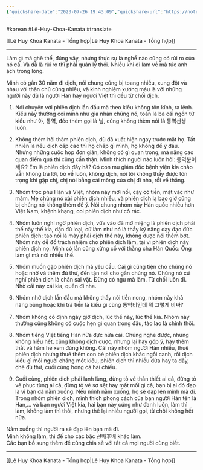 ```yaml
---
{"quickshare-date":"2023-07-26 19:43:09","quickshare-url":"https://noteshare.space/note/clkjlkqff103001mw27ehsnhc#XZA8Kwt4ak/orxAmsI2bfiH//Mnt73hrB9rFZe3dOKY","page-title":"NHỮNG KIỂU NGƯỜI SAU, BẠN NÊN TỪ CHỐI DỊCH,... - Lê Huy Khoa Kanata | Facebook","url":"https://m.facebook.com/lehuykhoa.kanata/posts/pfbid0CrfoEfVtRPKCnm3tpwUsVV1VWaW7wGjUHdeNMzphsuJD9WgNUtbJTb67zW46pL8Hl?comment_id=1230589950935474&notif_id=1690358570436485&notif_t=feed_comment&ref=notif&zarsrc=31&utm_source=zalo&utm_medium=zalo&utm_campaign=zalo&wtsid=rdr_099SN6SOEAtzY6ZHR","dg-publish":true,"permalink":"/articals/le-huy-khoa-kanata/nhung-kieu-nguoi-sau-ban-nen-tu-choi-dich-keo-lai-bi-ton-thuong-le-huy-khoa/","dgPassFrontmatter":true}
---
```


#korean #Lê-Huy-Khoa-Kanata   #translate

[[Lê Huy Khoa Kanata - Tổng hợp\|Lê Huy Khoa Kanata - Tổng hợp]]

---

Làm gì mà ghê thế, đúng vậy, nhưng thực sự là nghề nào cũng có rủi ro của nó cả. Và đã là rủi ro thì phải quản lý thôi. Nhiều khi đi làm về mà tức anh ách trong lòng.

Mình có gần 30 năm đi dịch, nói chung cũng bị toang nhiều, xung đột và nhau với thân chủ cũng nhiều, và kinh nghiệm xương máu là với những người này dù là người Hàn hay người Việt thì đều từ chối dịch.

1. Nói chuyện với phiên dịch lần đầu mà theo kiểu không tôn kính, ra lệnh. Kiểu này thường coi mình như gia nhân chúng nó, toàn là ba cái ngôn từ kiểu như 야, 통역, đéo thèm gọi là 님, cũng không thèm nói là 통역선생 luôn.

2. Không thèm hỏi thăm phiên dịch, dù đã xuất hiện ngay trước mặt họ. Tất nhiên là nếu dịch cấp cao thì họ chấp gì mình, họ không để ý đâu. Nhưng những cuộc họp đơn giản, không có gì quan trọng, mà nâng cao quan điểm quá thì cũng cẩn thận. Mình thích người nào luôn hỏi: 통역분이세요? Em là phiên dịch đấy hả? Có con mụ giám đốc bệnh viện kia chào vẫn không trả lời, bỏ về luôn, không dịch, nói tôi không thấy được tôn trọng khi gặp chị, chị nói bằng cái mông của chị đi nha, rồi về thẳng.

3. Nhóm trọc phú Hàn và Việt, nhóm này mới nổi, cậy có tiền, mặt vác như mâm. Mẹ chúng nó xài phiên dịch nhiều, và phiên dịch lạ bao giờ cũng bị chúng nó không thèm để ý. Nói chung nhóm này Hàn quốc nhiều hơn Việt Nam, khệnh khạng, coi phiên dịch như cỏ rác.

4. Nhóm luôn nghi ngờ phiên dịch, vừa vào đã mở miệng là phiên dịch phải thế này thế kia, dặn đủ loại, cứ làm như nó là thầy kỹ năng dạy đạo đức phiên dịch: tao nói là mày phải dịch thế này, không được nói thêm bớt. Nhóm này dễ đổ trách nhiệm cho phiên dịch lắm, tại vì phiên dịch này phiên dịch nọ. Mình có lần cũng xửng cổ với thằng cha Hàn Quốc: Ông làm gì mà nói nhiều thế.

5. Nhóm muốn gặp phiên dịch mà yêu cầu. Cái gì cũng tiện cho chúng nó hoặc nhờ vả thêm đủ thứ, đến tận nơi cho gần chúng nó. Chúng nó cứ nghĩ phiên dịch là chân sai vặt. Đừng có ngu mà làm. Từ chối luôn đi. Nhờ cái này cái kia, quên đi nha.

6. Nhóm nhờ dịch lần đầu mà không thấy nói tiền nong, nhóm này khả năng bùng hoặc khi trả tiền là kiểu gì cũng 통역비인데 뭐 그렇게 비싸?

7. Nhóm không cố định ngày giờ dịch, lúc thế này, lúc thế kia. Nhóm này thường cũng không có cuộc hẹn gì quan trọng đâu, tào lao là chính thôi.

8. Nhóm tiếng Việt tiếng Hàn nửa đực nửa cái. Chúng nghe được, nhưng không hiểu hết, cũng không dịch được, nhưng lại hay góp ý, hay thêm thắt và hăm he xem đúng không. Cái này nhóm người Hàn nhiều, thuê phiên dịch nhưng thuê thêm con bé phiên dịch khác ngồi canh, rồi dịch kiểu gì mỗi người chẳng môt kiểu, phiên dịch thì nhiều đứa hay ta đây, chê đủ thứ, cuối cùng hỏng cả hai chiều.

9. Cuối cùng, phiên dich phải lạnh lùng, đừng tỏ vẻ thân thiết ai cả, đừng tỏ vẻ phục tùng ai cả, đừng tỏ vẻ sợ sệt hay mất mối gì cả, bạn bị ai đó đạp là vì bạn đã nằm xuống. Nếu mình nằm xuống, họ sẽ đạp lên mình mà đi. Trong nhóm phiên dịch, mình thích phong cách của bạn người Hàn tên là Han,… và bạn người Việt kia, hai bạn này cứng như đanh luôn, làm thì làm, không làm thì thôi, nhưng thế lại nhiều người gọi, từ chối không hết nữa.

Nằm xuống thì người ra sẽ đạp lên bạn mà đi.  
Mình không làm, thì để cho các bậc 선배후배 khác làm.  
Các bạn bổ sung thêm để cùng chia sẻ với tất cả mọi người cùng biết.

---
[[Lê Huy Khoa Kanata - Tổng hợp\|Lê Huy Khoa Kanata - Tổng hợp]]